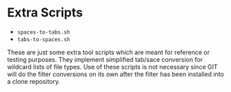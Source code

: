 # Extra Scripts

* `spaces-to-tabs.sh`
* `tabs-to-spaces.sh`

These are just some extra tool scripts which are meant for reference or testing purposes.
They implement simplified tab/sace conversion for wildcard lists of file types.  Use of these
scripts is not necessary since GIT will do the filter conversions on its own after the filter
has been installed into a clone repository.